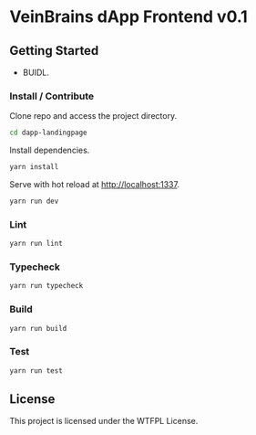 # VeinBrains dApp Frontend v0.1

## Getting Started
- BUIDL.

### Install / Contribute

Clone repo and access the project directory.

```bash
cd dapp-landingpage
```

Install dependencies.

```bash
yarn install
```

Serve with hot reload at <http://localhost:1337>.

```bash
yarn run dev
```

### Lint

```bash
yarn run lint
```

### Typecheck

```bash
yarn run typecheck
```

### Build

```bash
yarn run build
```

### Test

```bash
yarn run test
```

## License

This project is licensed under the WTFPL License.
